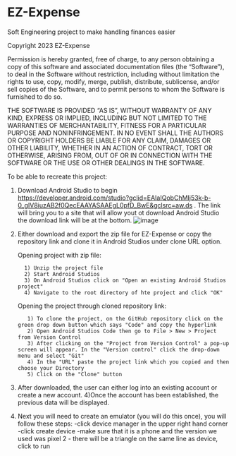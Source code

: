 # EZ-Expense
Soft Engineering project to make handling finances easier

Copyright 2023 EZ-Expense

Permission is hereby granted, free of charge, to any person obtaining a copy of this software and associated documentation files (the “Software”), to deal in the Software without restriction, including without limitation the rights to use, copy, modify, merge, publish, distribute, sublicense, and/or sell copies of the Software, and to permit persons to whom the Software is furnished to do so.

THE SOFTWARE IS PROVIDED “AS IS”, WITHOUT WARRANTY OF ANY KIND, EXPRESS OR IMPLIED, INCLUDING BUT NOT LIMITED TO THE WARRANTIES OF MERCHANTABILITY, FITNESS FOR A PARTICULAR PURPOSE AND NONINFRINGEMENT. IN NO EVENT SHALL THE AUTHORS OR COPYRIGHT HOLDERS BE LIABLE FOR ANY CLAIM, DAMAGES OR OTHER LIABILITY, WHETHER IN AN ACTION OF CONTRACT, TORT OR OTHERWISE, ARISING FROM, OUT OF OR IN CONNECTION WITH THE SOFTWARE OR THE USE OR OTHER DEALINGS IN THE SOFTWARE.


To be able to recreate this project:

1) Download Android Studio to begin https://developer.android.com/studio?gclid=EAIaIQobChMIj53k-b-0_gIV8iuzAB2f0QecEAAYASAAEgL0pfD_BwE&gclsrc=aw.ds . The link will bring you to a site that will allow yout ot download Android Studio the download link will be at the bottom.
![image](https://user-images.githubusercontent.com/55000983/232921413-f9e7b7e6-51e2-46f8-ad53-4c9cd7075ca9.png)



2) Either download and export the zip file for EZ-Expense or copy the repository link and clone it in Android Studios under clone URL option.
    
    Opening project with zip file:
    
         1) Unzip the project file
         2) Start Android Studios
         3) On Android Studios click on "Open an existing Android Studios project"
         4) Navigate to the root directory of hte project and click "OK"
   
   Opening the project through cloned repository link:
   
          1) To clone the project, on the GitHub repository click on the green drop down button which says "Code" and copy the hyperlink
          2) Open Android Studios Code then go to File > New > Project from Version Control
          3) After clicking on the "Project from Version Control" a pop-up screen will appear. In the "Version control" click the drop-down menu and select "Git"
          4) In the "URL" paste the project link which you copied and then choose your Directory
          5) Click on the "Clone" button
  
     
3) After downloaded, the user can either log into an existing account or create a new account.
4)Once the account has been established, the previous data will be displayed. 
5) Next you will need to create an emulator (you will do this once), you will follow these steps:
                -click device manager in the upper right hand corner
                -click create device
                -make sure that it is a phone and the version we used was pixel 2 
                - there will be a triangle on the same line as device, click to run















